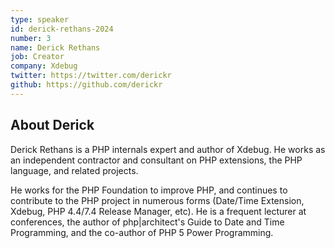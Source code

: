 ```yaml
---
type: speaker
id: derick-rethans-2024
number: 3
name: Derick Rethans
job: Creator
company: Xdebug
twitter: https://twitter.com/derickr
github: https://github.com/derickr
---
```


## About Derick

Derick Rethans is a PHP internals expert and author of Xdebug. He works as an independent contractor and consultant on PHP extensions, the PHP language, and related projects.

He works for the PHP Foundation to improve PHP, and continues to contribute to the PHP project in numerous forms (Date/Time Extension, Xdebug, PHP 4.4/7.4 Release Manager, etc). He is a frequent lecturer at conferences, the author of php|architect's Guide to Date and Time Programming, and the co-author of PHP 5 Power Programming.
